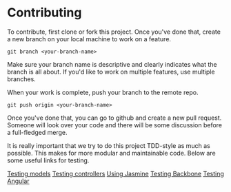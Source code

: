 Contributing
============
To contribute, first clone or fork this project. Once you've done that,
create a new branch on your local machine to work on a feature.
```
git branch <your-branch-name>
```
Make sure your branch name is descriptive and clearly indicates what the 
branch is all about. If you'd like to work on multiple features, use multiple
branches.

When your work is complete, push your branch to the remote repo.
```
git push origin <your-branch-name>
```
Once you've done that, you can go to github and create a new pull request.
Someone will look over your code and there will be some discussion before
a full-fledged merge.

It is really important that we try to do this project TDD-style as much
as possible. This makes for more modular and maintainable code. Below
are some useful links for testing.

[Testing models](http://everydayrails.com/2012/03/19/testing-series-rspec-models-factory-girl.html)
[Testing controllers](http://everydayrails.com/2012/04/07/testing-series-rspec-controllers.html)
[Using Jasmine](http://code.tutsplus.com/tutorials/testing-your-javascript-with-jasmine--net-21229)
[Testing Backbone](http://blog.bandzarewicz.com/blog/2012/03/08/backbone-dot-js-tdd-with-jasmine-part-one-the-model/)
[Testing Angular](http://blog.zerosum.org/2014/01/17/rails-angular-jasmine.html)
